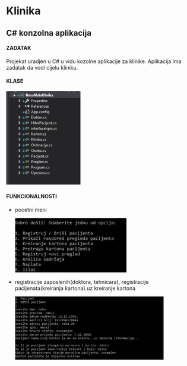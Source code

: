 # Klinika
## C# konzolna aplikacija
#### ZADATAK
Projekat uradjen u C# u vidu kozolne aplikacije za klinike.
Aplikacija ima zadatak da vodi cijelu kliniku.

#### KLASE

  <img src="/screenshots/klase.JPG" width="200"/>

#### FUNKCIONALNOSTI
- pocetni meni
 
  <img src="/screenshots/meni1.JPG" width="300"/>

- registracije zaposlenih(doktora, tehnicara), registracije pacijenata(kreiranja kartona) uz kreiranje kartona

   <img src="/screenshots/meni2.JPG" width="400"/>

